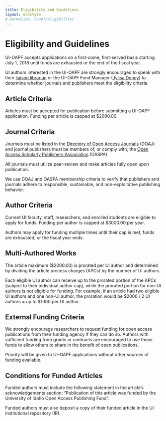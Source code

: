 ```yaml
---
title: Eligibility and Guidelines
layout: oldstyle
# permalink: /oapf/eligibility/
---
```


# Eligibility and Guidelines

UI-OAPF accepts applications on a first-come, first-served basis starting July 1, 2018 until funds are exhausted or the end of the fiscal year.

UI authors interested in the UI-OAPF are strongly encouraged to speak with their [liaison librarian](https://www.lib.uidaho.edu/about/liaisons.html) or the UI-OAPF Fund Manager ([Jylisa Doney](mailto:jylisadoney@uidaho.edu)) to determine whether journals and publishers meet the eligibility criteria.

## Article Criteria
Articles must be accepted for publication before submitting a UI-OAPF application. Funding per article is capped at $2000.00.

## Journal Criteria
Journals must be listed in the [Directory of Open Access Journals](https://doaj.org/) (DOAJ) and journal publishers must be members of, or comply with, the [Open Access Scholarly Publishers Association](https://oaspa.org/membership/members/) (OASPA).

All journals must utilize peer-review and make articles fully open upon publication.

We use DOAJ and OASPA membership criteria to verify that publishers and journals adhere to responsible, sustainable, and non-exploitative publishing behavior.

## Author Criteria
Current UI faculty, staff, researchers, and enrolled students are eligible to apply for funds. Funding per author is capped at $3000.00 per year. 

Authors may apply for funding multiple times until their cap is met, funds are exhausted, or the fiscal year ends.

## Multi-Authored Works
The article maximum ($2000.00) is prorated per UI author and determined by dividing the article process charges (APCs) by the number of UI authors. 

Each eligible UI author can receive up to the prorated portion of the APCs (subject to their individual author cap), while the prorated portion for non-UI authors is not eligible for funding. For example, if an article had two eligible UI authors and one non-UI author, the proration would be $2000 / 2 UI authors = up to $1000 per UI author.

## External Funding Criteria
We strongly encourage researchers to request funding for open access publications from their funding agency if they can do so. Authors with sufficient funding from grants or contracts are encouraged to use those funds to allow others to share in the benefit of open publications. 

Priority will be given to UI-OAPF applications without other sources of funding available.

## Conditions for Funded Articles
Funded authors must include the following statement in the article’s acknowledgements section: “Publication of this article was funded by the University of Idaho Open Access Publishing Fund”.

Funded authors must also deposit a copy of their funded article in the UI institutional repository (IR).
